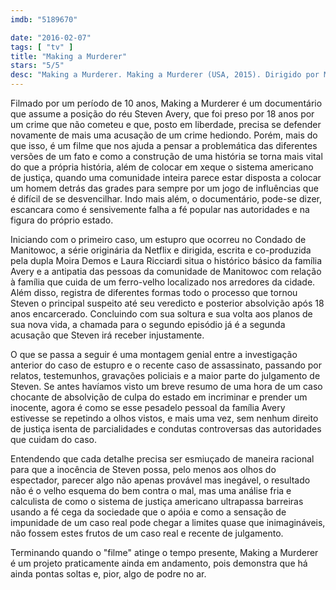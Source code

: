```yaml
---
imdb: "5189670"

date: "2016-02-07"
tags: [ "tv" ]
title: "Making a Murderer"
stars: "5/5"
desc: "Making a Murderer. Making a Murderer (USA, 2015). Dirigido por Moira Demos, Laura Ricciardi. Escrito por Moira Demos, Laura Ricciardi. Com Steven Avery."
---
```

Filmado por um período de 10 anos, Making a Murderer é um documentário que assume a posição do réu Steven Avery, que foi preso por 18 anos por um crime que não cometeu e que, posto em liberdade, precisa se defender novamente de mais uma acusação de um crime hediondo. Porém, mais do que isso, é um filme que nos ajuda a pensar a problemática das diferentes versões de um fato e como a construção de uma história se torna mais vital do que a própria história, além de colocar em xeque o sistema americano de justiça, quando uma comunidade inteira parece estar disposta a colocar um homem detrás das grades para sempre por um jogo de influências que é difícil de se desvencilhar. Indo mais além, o documentário, pode-se dizer, escancara como é sensivemente falha a fé popular nas autoridades e na figura do próprio estado.

Iniciando com o primeiro caso, um estupro que ocorreu no Condado de Manitowoc, a série originária da Netflix e dirigida, escrita e co-produzida pela dupla Moira Demos e Laura Ricciardi situa o histórico básico da família Avery e a antipatia das pessoas da comunidade de Manitowoc com relação à família que cuida de um ferro-velho localizado nos arredores da cidade. Além disso, registra de diferentes formas todo o processo que tornou Steven o principal suspeito até seu veredicto e posterior absolvição após 18 anos encarcerado. Concluindo com sua soltura e sua volta aos planos de sua nova vida, a chamada para o segundo episódio já é a segunda acusação que Steven irá receber injustamente.

O que se passa a seguir é uma montagem genial entre a investigação anterior do caso de estupro e o recente caso de assassinato, passando por relatos, testemunhos, gravações policiais e a maior parte do julgamento de Steven. Se antes havíamos visto um breve resumo de uma hora de um caso chocante de absolvição de culpa do estado em incriminar e prender um inocente, agora é como se esse pesadelo pessoal da família Avery estivesse se repetindo a olhos vistos, e mais uma vez, sem nenhum direito de justiça isenta de parcialidades e condutas controversas das autoridades que cuidam do caso.

Entendendo que cada detalhe precisa ser esmiuçado de maneira racional para que a inocência de Steven possa, pelo menos aos olhos do espectador, parecer algo não apenas provável mas inegável, o resultado não é o velho esquema do bem contra o mal, mas uma análise fria e calculista de como o sistema de justiça americano ultrapassa barreiras usando a fé cega da sociedade que o apóia e como a sensação de impunidade de um caso real pode chegar a limites quase que inimagináveis, não fossem estes frutos de um caso real e recente de julgamento.

Terminando quando o "filme" atinge o tempo presente, Making a Murderer é um projeto praticamente ainda em andamento, pois demonstra que há ainda pontas soltas e, pior, algo de podre no ar.
